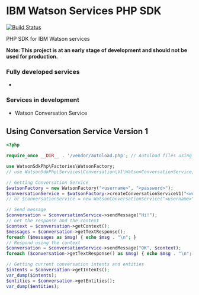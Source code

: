 # IBM Watson Services PHP SDK
[![Build Status](https://travis-ci.org/aabilio/WatsonSdkPhp.svg?branch=master)](https://travis-ci.org/aabilio/WatsonSdkPhp)

PHP SDK for IBM Watson services

**Note: This project is at an early stage of development and should not be used for production.**


### Fully developed services

 * 
 
### Services in development

 * Watson Conversation Service


## Using Conversation Service Version 1

```php
<?php

require_once __DIR__ . '/vendor/autoload.php'; // Autoload files using Composer autoload

use WatsonSdkPhp\Factories\WatsonFactory;
// use WatsonSdkPhp\Services\Conversation\V1\WatsonConversationService;

// Getting Conversation Service
$watsonFactory = new WatsonFactory("<username>", "<password>");
$conversationService = $watsonFactory->createConversationServiceV1("<workspace_id>");
// or $conversationService = new WatsonConversationService("<username>", "<password>", "workspace_id");

// Send message
$conversation = $conversationService->sendMessage("Hi!");
// Get the response and the context
$context = $conversation->getContext();
$messages = $conversation->getTextResponse();
foreach ($messages as $msg) { echo $msg . "\n"; }
// Respond using the context
$conversation = $conversationService->sendMessage("OK", $context);
foreach ($conversation->getTextResponse() as $msg) { echo $msg . "\n"; }

// Getting current conversation intents and entities
$intents = $conversation->getIntents();
var_dump($intents);
$entities = $conversation->getEntities();
var_dump($entities);
```